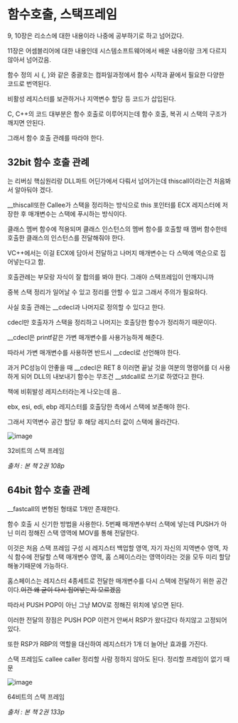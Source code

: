 # 함수호출, 스택프레임

9, 10장은 리소스에 대한 내용이라 나중에 공부하기로 하고 넘어갔다.

11장은 어셈블리어에 대한 내용인데 시스템소프트웨어에서 배운 내용이랑 크게 다르지 않아서 넘어갔음.

함수 정의 시 {, }와 같은 중괄호는 컴파일과정에서 함수 시작과 끝에서 필요한 다양한 코드로 번역된다.

비활성 레지스터를 보관하거나 지역변수 할당 등 코드가 삽입된다.

C, C++의 코드 대부분은 함수 호출로 이루어지는데 함수 호출, 복귀 시 스택의 구조가 깨지면 안된다.

그래서 함수 호출 관례를 따라야 한다.

## 32bit 함수 호출 관례

는 리버싱 핵심원리랑 DLL파트 어딘가에서 다뤄서 넘어가는데 thiscall이라는건 처음봐서 알아둬야 겠다.

__thiscall또한 Callee가 스택을 정리하는 방식으로 this 포인터를 ECX 레지스터에 저장한 후 매개변수는 스택에 푸시하는 방식이다.

클래스 멤버 함수에 적용되며 클래스 인스턴스의 멤버 함수를 호출할 때 멤버 함수한테 호출한 클래스의 인스턴스를 전달해줘야 한다.

VC++에서는 이걸 ECX에 담아서 전달하고 나머지 매개변수는 다 스택에 역순으로 집어넣는다고 함.

호출관례는 부모랑 자식이 잘 합의를 봐야 한다. 그래야 스택프레임이 안깨지니까

중복 스택 정리가 일어날 수 있고 정리를 안할 수 있고 그래서 주의가 필요하다.

사실 호출 관례는 __cdecl과 나머지로 정의할 수 있다고 한다.

cdecl만 호출자가 스택을 정리하고 나머지는 호출당한 함수가 정리하기 때문이다.

__cdecl은 printf같은 가변 매개변수를 사용가능하게 해준다.

따라서 가변 매개변수를 사용하면 반드시 __cdecl로 선언해야 한다.

과거 PC성능이 안좋을 때 __cdecl은 RET 8 이러면 끝날 것을 여분의 명령어를 더 사용하게 되어 DLL의 내보내기 함수는 무조건 __stdcall로 쓰기로 하였다고 한다.

책에 비휘발성 레지스터라는게 나오는데 음..

ebx, esi, edi, ebp 레지스터를 호출당한 측에서 스택에 보존해야 한다.

그래서 지역변수 공간 할당 후 해당 레지스터 값이 스택에 올라간다.

![image](https://user-images.githubusercontent.com/41255291/51424028-9c0fa600-1c0b-11e9-9c9a-d850cd56fa12.png)

32비트의 스택 프레임

_출처 : 본 책 2권 108p_

## 64bit 함수 호출 관례

__fastcall의 변형된 형태로 1개만 존재한다.

함수 호출 시 신기한 방법을 사용한다. 5번째 매개변수부터 스택에 넣는데 PUSH가 아닌 미리 정해진 스택 영역에 MOV를 통해 전달한다.

이것은 처음 스택 프레임 구성 시 레지스터 백업할 영역, 자기 자신의 지역변수 영역, 자식 함수에 전달할 스택 매개변수 영역, 홈 스페이스라는 영역이라는 것을 모두 미리 할당해놓기때문에 가능하다.

홈스페이스는 레지스터 4종세트로 전달한 매개변수를 다시 스택에 전달하기 위한 공간이다.~~이건 왜 굳이 다시 집어넣는지 모르겠음~~

따라서 PUSH POP이 아닌 그냥 MOV로 정해진 위치에 넣으면 된다.

이러한 전달의 장점은 PUSH POP 이런거 안써서 RSP가 왔다갔다 하지않고 고정되어있다.

또한 RSP가 RBP의 역할을 대신하여 레지스터가 1개 더 늘어난 효과를 가진다.

스택 프레임도 callee caller 정리할 사람 정하지 않아도 된다. 정리할 프레임이 없기 때문

![image](https://user-images.githubusercontent.com/41255291/51424047-d2e5bc00-1c0b-11e9-8812-83bd41fbcfd4.png)

64비트의 스택 프레임

_출처 : 본 책 2권 133p_